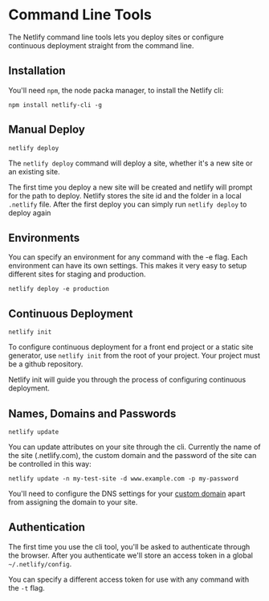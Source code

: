 # Command Line Tools

The Netlify command line tools lets you deploy sites or configure continuous deployment straight from the command line.


## Installation

You'll need `npm`, the node packa manager, to install the Netlify cli:

```
npm install netlify-cli -g
```


## Manual Deploy

```
netlify deploy
```

The `netlify deploy` command will deploy a site, whether it's a new site or an existing site.


The first time you deploy a new site will be created and netlify will prompt for the path to deploy. Netlify stores the site id and the folder in a local `.netlify` file. After the first deploy you can simply run `netlify deploy` to deploy again


## Environments

You can specify an environment for any command with the -e flag. Each environment can have its own settings. This makes it very easy to setup different sites for staging and production.

```
netlify deploy -e production
```


## Continuous Deployment

```
netlify init
```

To configure continuous deployment for a front end project or a static site generator, use `netlify init` from the root of your project. Your project must be a github repository.

Netlify init will guide you through the process of configuring continuous deployment.


## Names, Domains and Passwords

```
netlify update
```

You can update attributes on your site through the cli. Currently the name of the site (<name>.netlify.com), the custom domain and the password of the site can be controlled in this way:

```
netlify update -n my-test-site -d www.example.com -p my-password
```

You'll need to configure the DNS settings for your [custom domain](custom_domains.md) apart from assigning the domain to your site.



## Authentication

The first time you use the cli tool, you'll be asked to authenticate through the browser. After you authenticate we'll store an access token in a global `~/.netlify/config`.

You can specify a different access token for use with any command with the `-t` flag.
